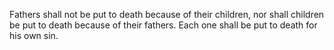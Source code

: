 Fathers shall not be put to death because of their children, nor shall children be put to death because of their fathers. Each one shall be put to death for his own sin.
